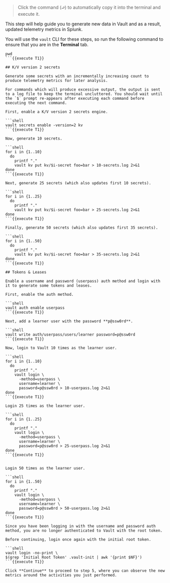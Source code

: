 > Click the command (`⮐`) to automatically copy it into the terminal and execute it.

This step will help guide you to generate new data in Vault and as a result, updated telemetry metrics in Splunk.

You will use the `vault` CLI for these steps, so run the following command to ensure that you are in the **Terminal** tab.

```shell
pwd
```{{execute T1}}

## K/V version 2 secrets

Generate some secrets with an incrementally increasing count to produce telemetry metrics for later analysis.

For commands which will produce excessive output, the output is sent to a log file to keep the terminal uncluttered. You should wait until the `$` prompt re-appears after executing each command before executing the next command.

First, enable a K/V version 2 secrets engine.

```shell
vault secrets enable -version=2 kv
```{{execute T1}}

Now, generate 10 secrets.

```shell
for i in {1..10}
  do
    printf "."
    vault kv put kv/$i-secret foo=bar > 10-secrets.log 2>&1
done
```{{execute T1}}

Next, generate 25 secrets (which also updates first 10 secrets).

```shell
for i in {1..25}
  do
    printf "."
    vault kv put kv/$i-secret foo=bar > 25-secrets.log 2>&1
done
```{{execute T1}}

Finally, generate 50 secrets (which also updates first 35 secrets).

```shell
for i in {1..50}
  do
    printf "."
    vault kv put kv/$i-secret foo=bar > 35-secrets.log 2>&1
done
```{{execute T1}}

## Tokens & Leases

Enable a username and password (userpass) auth method and login with it to generate some tokens and leases.

First, enable the auth method.

```shell
vault auth enable userpass
```{{execute T1}}

Next, add a learner user with the password **p@ssw0rd**.

```shell
vault write auth/userpass/users/learner password=p@ssw0rd
```{{execute T1}}

Now, login to Vault 10 times as the learner user.

```shell
for i in {1..10}
  do
    printf "."
    vault login \
      -method=userpass \
      username=learner \
      password=p@ssw0rd > 10-userpass.log 2>&1
done
```{{execute T1}}

Login 25 times as the learner user.

```shell
for i in {1..25}
  do
    printf "."
    vault login \
      -method=userpass \
      username=learner \
      password=p@ssw0rd > 25-userpass.log 2>&1
done
```{{execute T1}}


Login 50 times as the learner user.

```shell
for i in {1..50}
  do
    printf "."
    vault login \
      -method=userpass \
      username=learner \
      password=p@ssw0rd > 50-userpass.log 2>&1
done
```{{execute T1}}

Since you have been logging in with the username and password auth method, you are no longer authenticated to Vault with the root token.

Before continuing, login once again with the initial root token.

```shell
vault login -no-print \
$(grep 'Initial Root Token' .vault-init | awk '{print $NF}')
```{{execute T1}}

Click **Continue** to proceed to step 5, where you can observe the new metrics around the activities you just performed.
